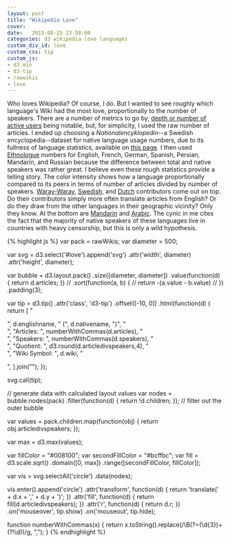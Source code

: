 ```yaml
---
layout: post
title: "Wikipedia Love"
cover:
date:   2015-08-25 23:58:00
categories: d3 wikipedia love languages
custom_div_id: love
custom_css: tip
custom_js:
- d3.min
- d3-tip
- rawwikis
- love
---
```

Who loves Wikipedia? Of course, I do. But I wanted to see roughly which language's Wiki had the most love, proportionally to the number of speakers. There are a number of metrics to go by, [depth or number of active users](https://meta.wikimedia.org/wiki/List_of_Wikipedias#Notes) being notable, but, for simplicity, I used the raw number of articles. I ended up choosing a *Nationalencyklopedin*--a Swedish encyclopedia--dataset for native language usage numbers, due to its fullness of language statistics, available on [this page](https://en.wikipedia.org/wiki/List_of_languages_by_number_of_native_speakers#Nationalencyklopedin). I then used [Ethnologue](https://en.wikipedia.org/wiki/List_of_languages_by_total_number_of_speakers#Ethnologue_.282013.2C_17th_edition.29) numbers for English, French, German, Spanish, Persian, Mandarin, and Russian because the difference between total and native speakers was rather great. I believe even these rough statistics provide a telling story. The color intensity shows how a language proportionally compared to its peers in terms of number of articles divided by number of speakers. [Waray-Waray](https://war.wikipedia.org/wiki/Syahan_nga_Pakli), [Swedish](https://sv.wikipedia.org/wiki/Portal:Huvudsida), and [Dutch](https://nl.wikipedia.org/wiki/Hoofdpagina) contributors come out on top. Do their contributors simply more often translate articles from English? Or do they draw from the other languages in their geographic vicinity? Only they know. At the bottom are [Mandarin](https://zh.wikipedia.org/wiki/Wikipedia:%E9%A6%96%E9%A1%B5) and [Arabic](https://ar.wikipedia.org/wiki/%D8%A7%D9%84%D8%B5%D9%81%D8%AD%D8%A9_%D8%A7%D9%84%D8%B1%D8%A6%D9%8A%D8%B3%D9%8A%D8%A9). The cynic in me cites the fact that the majority of native speakers of these languages live in countries with heavy censorship, but this is only a wild hypothesis.

{% highlight js %}
var pack = rawWikis;
var diameter = 500;

var svg = d3.select('#love').append('svg')
.attr('width', diameter)
.attr('height', diameter);

var bubble = d3.layout.pack()
.size([diameter, diameter])
.value(function(d) { return d.articles; })
// .sort(function(a, b) {
// 	return -(a.value - b.value)
// })
.padding(3);

var tip = d3.tip()
.attr('class', 'd3-tip')
.offset([-10, 0])
.html(function(d) {
  return [
    "<p>",
    d.englishname,
    " (",
    d.nativename,
    ")",
    "</br>",
    "Articles: ",
    numberWithCommas(d.articles),
    "</br>",
    "Speakers: ",
    numberWithCommas(d.speakers),
    "</br>",
    "Quotient: ",
    d3.round(d.articledivspeakers,4),
    "</br>",
    "Wiki Symbol: ",
    d.wiki,
    "</p>",
  ].join("");
});

svg.call(tip);

// generate data with calculated layout values
var nodes = bubble.nodes(pack)
.filter(function(d) { return !d.children; }); // filter out the outer bubble

var values = pack.children.map(function(obj) {
  return obj.articledivspeakers;
});

var max = d3.max(values);

var fillColor = "#008100";
var secondFillColor = "#bcffbc";
var fill = d3.scale.sqrt()
.domain([0, max])
.range([secondFillColor, fillColor]);

var vis = svg.selectAll('circle')
.data(nodes);

vis.enter().append('circle')
.attr('transform', function(d) { return 'translate(' + d.x + ',' + d.y + ')'; })
.attr('fill', function(d) { return fill(d.articledivspeakers); })
.attr('r', function(d) { return d.r; })
.on('mouseover', tip.show)
.on('mouseout', tip.hide);

function numberWithCommas(x) {
  return x.toString().replace(/\B(?=(\d{3})+(?!\d))/g, ",");
}
{% endhighlight %}
